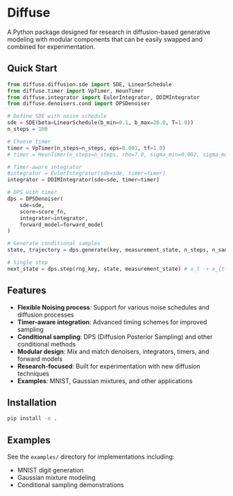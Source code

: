 # Diffuse

A Python package designed for research in diffusion-based generative modeling with modular components that can be easily swapped and combined for experimentation.

## Quick Start

```python
from diffuse.diffusion.sde import SDE, LinearSchedule
from diffuse.timer import VpTimer, HeunTimer
from diffuse.integrator import EulerIntegrator, DDIMIntegrator
from diffuse.denoisers.cond import DPSDenoiser

# Define SDE with noise schedule
sde = SDE(beta=LinearSchedule(b_min=0.1, b_max=20.0, T=1.0))
n_steps = 100

# Choose timer
timer = VpTimer(n_steps=n_steps, eps=0.001, tf=1.0)
# timer = HeunTimer(n_steps=n_steps, rho=7.0, sigma_min=0.002, sigma_max=1.0)

# Timer-aware integrator
#integrator = EulerIntegrator(sde=sde, timer=timer)
integrator = DDIMIntegrator(sde=sde, timer=timer)

# DPS with timer
dps = DPSDenoiser(
    sde=sde,
    score=score_fn,
    integrator=integrator,
    forward_model=forward_model
)

# Generate conditional samples
state, trajectory = dps.generate(key, measurement_state, n_steps, n_samples=10)

# Single step
next_state = dps.step(rng_key, state, measurement_state) # x_t -> x_{t-1}
```

## Features

- **Flexible Noising process**: Support for various noise schedules and diffusion processes
- **Timer-aware integration**: Advanced timing schemes for improved sampling
- **Conditional sampling**: DPS (Diffusion Posterior Sampling) and other conditional methods
- **Modular design**: Mix and match denoisers, integrators, timers, and forward models
- **Research-focused**: Built for experimentation with new diffusion techniques
- **Examples**: MNIST, Gaussian mixtures, and other applications

## Installation

```bash
pip install -e .
```

## Examples

See the `examples/` directory for implementations including:
- MNIST digit generation
- Gaussian mixture modeling
- Conditional sampling demonstrations
